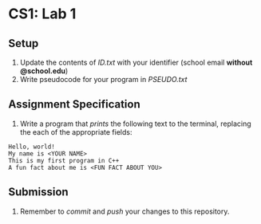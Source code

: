 # CS1: Lab 1

## Setup
1. Update the contents of *ID.txt* with your identifier (school email **without @school.edu**)
2. Write pseudocode for your program in *PSEUDO.txt*

## Assignment Specification
1. Write a program that *prints* the following text to the terminal, replacing the each of the appropriate fields:
```
Hello, world!
My name is <YOUR NAME>
This is my first program in C++
A fun fact about me is <FUN FACT ABOUT YOU>
```

## Submission
1. Remember to *commit* and *push* your changes to this repository.
